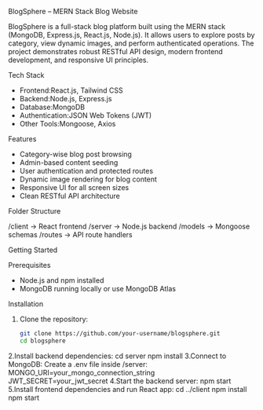 BlogSphere – MERN Stack Blog Website

BlogSphere is a full-stack blog platform built using the MERN stack (MongoDB, Express.js, React.js, Node.js). It allows users to explore posts by category, view dynamic images, and perform authenticated operations. The project demonstrates robust RESTful API design, modern frontend development, and responsive UI principles.

Tech Stack

- Frontend:React.js, Tailwind CSS
- Backend:Node.js, Express.js
- Database:MongoDB
- Authentication:JSON Web Tokens (JWT)
- Other Tools:Mongoose, Axios

Features

- Category-wise blog post browsing
- Admin-based content seeding
- User authentication and protected routes
- Dynamic image rendering for blog content
- Responsive UI for all screen sizes
- Clean RESTful API architecture

Folder Structure

/client → React frontend
/server → Node.js backend
/models → Mongoose schemas
/routes → API route handlers


Getting Started

Prerequisites

- Node.js and npm installed
- MongoDB running locally or use MongoDB Atlas

Installation

1. Clone the repository:
   ```bash
   git clone https://github.com/your-username/blogsphere.git
   cd blogsphere
2.Install backend dependencies:
  cd server
  npm install
3.Connect to MongoDB:
  Create a .env file inside /server:
  MONGO_URI=your_mongo_connection_string
  JWT_SECRET=your_jwt_secret
4.Start the backend server:
  npm start
5.Install frontend dependencies and run React app:
  cd ../client
  npm install
  npm start





   

